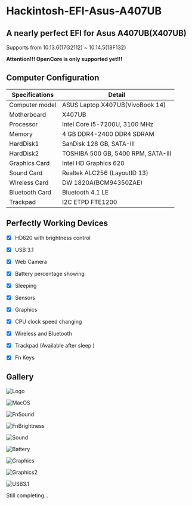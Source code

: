 # Hackintosh-EFI-Asus-A407UB
A nearly perfect EFI for Asus A407UB(X407UB)
----------------------------------------------
Supports from 10.13.6(17G2112) ~ 10.14.5(18F132)

**Attention!!! OpenCore is only supported yet!!!**

## Computer Configuration

| Specifications | Detail                                                             |
| -------------- | ------------------------------------------------------------------ |
| Computer model | ASUS Laptop X407UB(VivoBook 14)                                    |
| Motherboard    | X407UB                                                             |
| Processor      | Intel Core i5-7200U, 3100 MHz                                      |
| Memory         | 4 GB DDR4-2400 DDR4 SDRAM                                          |
| HardDisk1      | SanDisk 128 GB, SATA-III                                           |
| HardDisk2      | TOSHIBA 500 GB, 5400 RPM, SATA-III                                 |
| Graphics Card  | Intel HD Graphics 620                                              |
| Sound Card     | Realtek ALC256 (LayoutID 13)                                       |
| Wireless Card  | DW 1820A(BCM94350ZAE)                                              |
| Bluetooth Card | Bluetooth 4.1 LE                                                   |
| Trackpad       | I2C ETPD FTE1200                                                   |


## Perfectly Working Devices

- [x] HD620 with brightness control
- [x] USB 3.1
- [x] Web Camera
- [x] Battery percentage showing
- [x] Sleeping
- [x] Sensors
- [x] Graphics
- [x] CPU clock speed changing
- [x] Wireless and  Bluetooth
- [x] Trackpad (Available after sleep )
- [x] Fn Keys


## Gallery

![Logo](./assets/logo.png)

![MacOS](./assets/MacOS.png)

![FnSound](./assets/音量.png)

![FnBrightness](./assets/亮度.png)

![Sound](./assets/音频.png)

![Battery](./assets/电源.png)

![Graphics](./assets/显示器.png)

![Graphics2](./assets/显示配置.png)

![USB3.1](./assets/USB.png)

Still completing...
